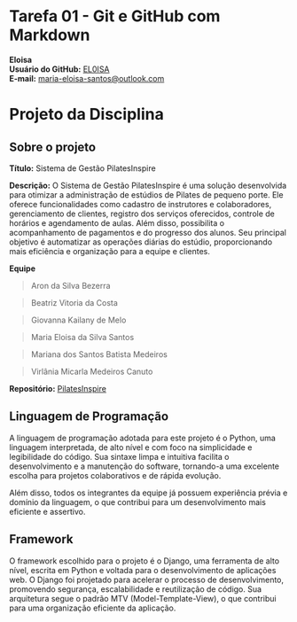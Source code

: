 # Tarefa 01 - Git e GitHub com Markdown

**Eloisa**  
**Usuário do GitHub:** [EL0ISA](https://github.com/EL0ISA)  
**E-mail:** maria-eloisa-santos@outlook.com

# Projeto da Disciplina
## Sobre o projeto 
**Título:** Sistema de Gestão PilatesInspire    

**Descrição:** O Sistema de Gestão PilatesInspire é uma solução desenvolvida para otimizar a administração de estúdios de Pilates de pequeno porte. Ele oferece funcionalidades como cadastro de instrutores e colaboradores, gerenciamento de clientes, registro dos serviços oferecidos, controle de horários e agendamento de aulas. Além disso, possibilita o acompanhamento de pagamentos e do progresso dos alunos. Seu principal objetivo é automatizar as operações diárias do estúdio, proporcionando mais eficiência e organização para a equipe e clientes.

**Equipe**
> Aron da Silva Bezerra 

> Beatriz Vitoria da Costa

> Giovanna Kailany de Melo  

> Maria Eloisa da Silva Santos  

> Mariana dos Santos Batista Medeiros

> Virlânia Micarla Medeiros Canuto

**Repositório:** [PilatesInspire](https://github.com/EL0ISA/estudio_pilates.git)  

## Linguagem de Programação
A linguagem de programação adotada para este projeto é o Python, uma linguagem interpretada, de alto nível e com foco na simplicidade e legibilidade do código. Sua sintaxe limpa e intuitiva facilita o desenvolvimento e a manutenção do software, tornando-a uma excelente escolha para projetos colaborativos e de rápida evolução.

Além disso, todos os integrantes da equipe já possuem experiência prévia e domínio da linguagem, o que contribui para um desenvolvimento mais eficiente e assertivo.

## Framework
O framework escolhido para o projeto é o Django, uma ferramenta de alto nível, escrita em Python e voltada para o desenvolvimento de aplicações web. O Django foi projetado para acelerar o processo de desenvolvimento, promovendo segurança, escalabilidade e reutilização de código. Sua arquitetura segue o padrão MTV (Model-Template-View), o que contribui para uma organização eficiente da aplicação.
